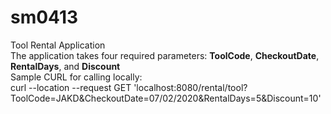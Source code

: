 # sm0413
Tool Rental Application  
The application takes four required parameters: **ToolCode**, **CheckoutDate**, **RentalDays**, and **Discount**  
Sample CURL for calling locally:  
curl --location --request GET 'localhost:8080/rental/tool?ToolCode=JAKD&CheckoutDate=07/02/2020&RentalDays=5&Discount=10'
